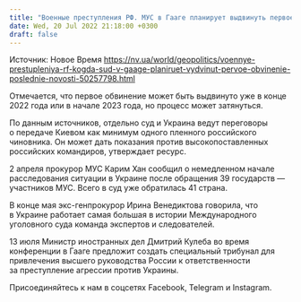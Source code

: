 ```yaml
---
title: "Военные преступления РФ. МУС в Гааге планирует выдвинуть первое обвинение уже этой зимой — Bloomberg"
date: Wed, 20 Jul 2022 21:18:00 +0300
draft: false
---
```

Источник: Новое Время https://nv.ua/world/geopolitics/voennye-prestupleniya-rf-kogda-sud-v-gaage-planiruet-vydvinut-pervoe-obvinenie-poslednie-novosti-50257798.html


Отмечается, что первое обвинение может быть выдвинуто уже в конце 2022 года или в начале 2023 года, но процесс может затянуться.

По данным источников, отдельно суд и Украина ведут переговоры о передаче Киевом как минимум одного пленного российского чиновника. Он может дать показания против высокопоставленных российских командиров, утверждает ресурс.

2 апреля прокурор МУС Карим Хан сообщил о немедленном начале расследования ситуации в Украине после обращения 39 государств — участников МУС. Всего в суд уже обратилась 41 страна.

В конце мая экс-генпрокурор Ирина Венедиктова говорила, что в Украине работает самая большая в истории Международного уголовного суда команда экспертов и следователей.

13 июля Министр иностранных дел Дмитрий Кулеба во время конференции в Гааге предложит создать специальный трибунал для привлечения высшего руководства России к ответственности за преступление агрессии против Украины. 

Присоединяйтесь к нам в соцсетях Facebook, Telegram и Instagram.

